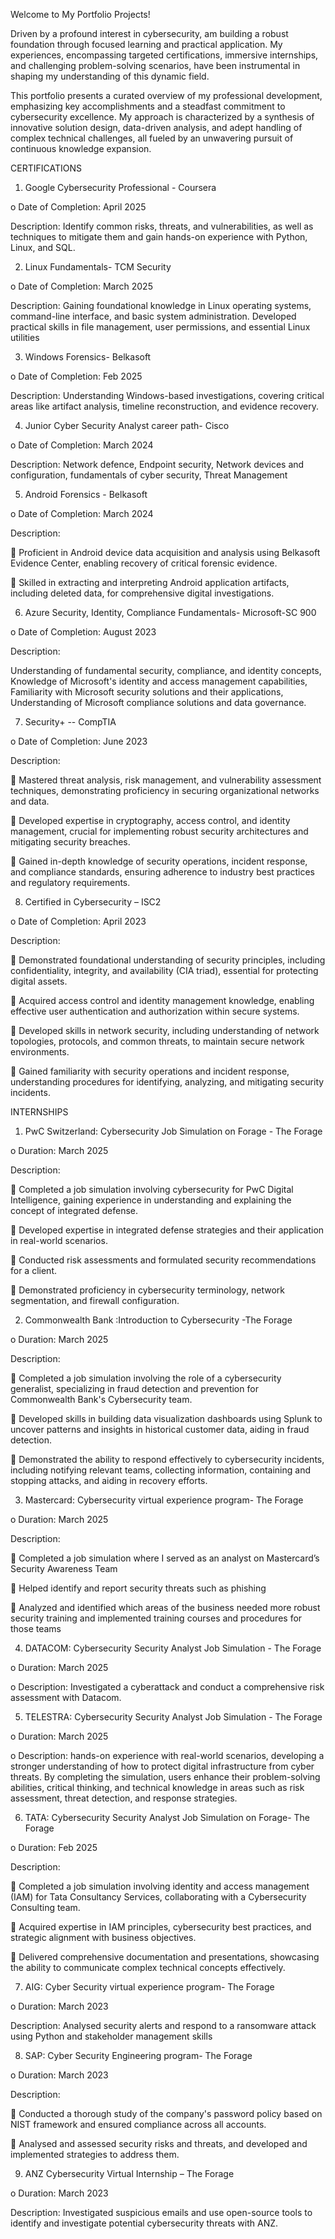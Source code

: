 Welcome to My Portfolio Projects!


Driven by a profound interest in cybersecurity,  am building a robust foundation through focused learning and practical application. My experiences, encompassing targeted certifications, immersive internships, and challenging problem-solving scenarios, have been instrumental in shaping my understanding of this dynamic field. 


This portfolio presents a curated overview of my professional development, emphasizing key accomplishments and a steadfast commitment to cybersecurity excellence. My approach is characterized by a synthesis of innovative solution design, data-driven analysis, and adept handling of complex technical challenges, all fueled by an unwavering pursuit of continuous knowledge expansion.


CERTIFICATIONS

1.	Google Cybersecurity Professional - Coursera

o	Date of Completion: April 2025

Description: Identify common risks, threats, and vulnerabilities, as well as techniques to mitigate them and gain hands-on experience with Python, Linux, and SQL.

2.	Linux Fundamentals- TCM Security 

o	Date of Completion: March 2025

Description: Gaining foundational knowledge in Linux operating systems, command-line interface, and basic system administration. Developed practical skills in file management, user permissions, and essential Linux utilities

3.	Windows Forensics- Belkasoft 

o	Date of Completion: Feb 2025

Description: Understanding Windows-based investigations, covering critical areas like artifact analysis, timeline reconstruction, and evidence recovery.

4.	Junior Cyber Security Analyst career path- Cisco 

o	Date of Completion: March 2024

Description: Network defence, Endpoint security, Network devices and configuration, fundamentals of cyber security, Threat Management

5.	Android Forensics - Belkasoft

o	Date of Completion: March 2024

Description: 

	Proficient in Android device data acquisition and analysis using Belkasoft Evidence Center, enabling recovery of critical forensic evidence.

	Skilled in extracting and interpreting Android application artifacts, including deleted data, for comprehensive digital investigations.

6.	Azure Security, Identity, Compliance Fundamentals- Microsoft-SC 900

o	Date of Completion: August 2023

Description: 

Understanding of fundamental security, compliance, and identity concepts, Knowledge of Microsoft's identity and access management capabilities, Familiarity with Microsoft security solutions and their applications, Understanding of Microsoft compliance solutions and data governance. 

7.	Security+ -- CompTIA

o	Date of Completion: June 2023

Description: 

	Mastered threat analysis, risk management, and vulnerability assessment techniques, demonstrating proficiency in securing organizational networks and data.

	Developed expertise in cryptography, access control, and identity management, crucial for implementing robust security architectures and mitigating security breaches. 

	Gained in-depth knowledge of security operations, incident response, and compliance standards, ensuring adherence to industry best practices and regulatory requirements.

8.	Certified in Cybersecurity – ISC2

o	Date of Completion: April 2023

Description: 

	Demonstrated foundational understanding of security principles, including confidentiality, integrity, and availability (CIA triad), essential for protecting digital assets.

	Acquired access control and identity management knowledge, enabling effective user authentication and authorization within secure systems. 

	Developed skills in network security, including understanding of network topologies, protocols, and common threats, to maintain secure network environments. 

	Gained familiarity with security operations and incident response, understanding procedures for identifying, analyzing, and mitigating security incidents.


INTERNSHIPS

1.	PwC Switzerland: Cybersecurity Job Simulation on Forage - The Forage

o	Duration: March 2025

Description: 

	Completed a job simulation involving cybersecurity for PwC Digital Intelligence, gaining experience in understanding and explaining the concept of integrated defense.

	Developed expertise in integrated defense strategies and their application in real-world scenarios.

	Conducted risk assessments and formulated security recommendations for a client.

	Demonstrated proficiency in cybersecurity terminology, network segmentation, and firewall configuration.

2.	Commonwealth Bank :Introduction to Cybersecurity -The Forage

o	Duration: March 2025

Description:

	Completed a job simulation involving the role of a cybersecurity generalist, specializing in fraud detection and prevention for Commonwealth Bank's Cybersecurity team.

	Developed skills in building data visualization dashboards using Splunk to uncover patterns and insights in historical customer data, aiding in fraud detection.

	Demonstrated the ability to respond effectively to cybersecurity incidents, including notifying relevant teams, collecting information, containing and stopping attacks, and aiding in recovery efforts.

3.	Mastercard: Cybersecurity virtual experience program- The Forage

o	Duration: March 2025

Description: 

	Completed a job simulation where I served as an analyst on Mastercard’s Security Awareness Team

	Helped identify and report security threats such as phishing

	Analyzed and identified which areas of the business needed more robust security training and implemented training courses and procedures for those teams

4.	DATACOM: Cybersecurity Security Analyst Job Simulation - The Forage

o	Duration: March 2025

o	Description: Investigated a cyberattack and conduct a comprehensive risk assessment with Datacom.

5.	TELESTRA: Cybersecurity Security Analyst Job Simulation - The Forage

o	Duration: March 2025

o	Description: hands-on experience with real-world scenarios, developing a stronger understanding of how to protect digital infrastructure from cyber threats. By completing the simulation, users enhance their problem-solving abilities, critical thinking, and technical knowledge in areas such as risk assessment, threat detection, and response strategies.

6.	TATA: Cybersecurity Security Analyst Job Simulation on Forage- The Forage

o	Duration: Feb 2025

Description: 

	Completed a job simulation involving identity and access management (IAM) for Tata Consultancy Services, collaborating with a Cybersecurity Consulting team.

	Acquired expertise in IAM principles, cybersecurity best practices, and strategic alignment with business objectives.

	Delivered comprehensive documentation and presentations, showcasing the ability to communicate complex technical concepts effectively.

7.	AIG: Cyber Security virtual experience program- The Forage

o	Duration: March 2023

Description: Analysed security alerts and respond to a ransomware attack using Python and stakeholder management skills

8.	SAP: Cyber Security Engineering program- The Forage

o	Duration: March 2023

Description: 

	Conducted a thorough study of the company's password policy based on NIST framework and ensured compliance across all accounts.

	Analysed and assessed security risks and threats, and developed and implemented strategies to address them.

9.	ANZ Cybersecurity Virtual Internship – The Forage 

o	Duration: March 2023

Description: Investigated suspicious emails and use open-source tools to identify and investigate potential cybersecurity threats with ANZ.
